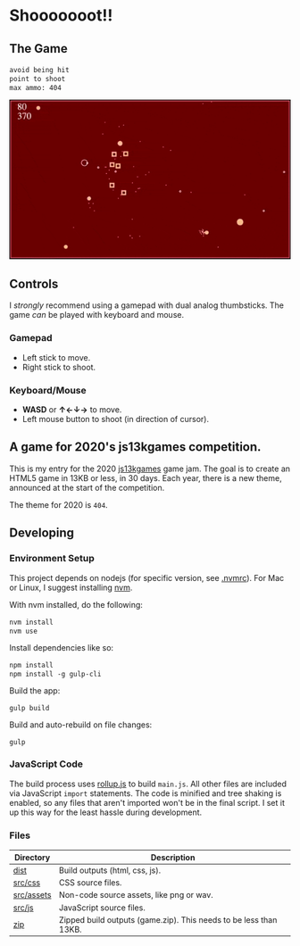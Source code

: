 # Shooooooot!!

## The Game

```
avoid being hit
point to shoot
max ammo: 404
```

![demo](doc/shooooooot-1.gif)

## Controls

I _strongly_ recommend using a gamepad with dual analog thumbsticks. The game _can_ be played with keyboard and mouse.

### Gamepad

* Left stick to move.
* Right stick to shoot.

### Keyboard/Mouse

* **WASD** or **↑←↓→** to move.
* Left mouse button to shoot (in direction of cursor).

## A game for 2020's js13kgames competition.

This is my entry for the 2020 [js13kgames](http://js13kgames.com/) game jam. The goal is to create an HTML5 game in 13KB or less, in 30 days. Each year, there is a new theme, announced at the start of the competition.

The theme for 2020 is `404`.

## Developing

### Environment Setup

This project depends on nodejs (for specific version, see [.nvmrc](./.nvmrc)). For Mac or Linux, I suggest installing [nvm](https://github.com/creationix/nvm).

With nvm installed, do the following:
```
nvm install
nvm use
```

Install dependencies like so:
```
npm install
npm install -g gulp-cli
```

Build the app:
```
gulp build
```

Build and auto-rebuild on file changes:
```
gulp
```

### JavaScript Code

The build process uses [rollup.js](https://rollupjs.org/) to build `main.js`. All other files are included via JavaScript `import` statements. The code is minified and tree shaking is enabled, so any files that aren't imported won't be in the final script. I set it up this way for the least hassle during development.

### Files

| Directory | Description |
|-----------|-------------|
| [dist](./dist) | Build outputs (html, css, js).
| [src/css](./src/css) | CSS source files.
| [src/assets](./src/assets) | Non-code source assets, like png or wav.
| [src/js](./src/js) | JavaScript source files.
| [zip](./zip) | Zipped build outputs (game.zip). This needs to be less than 13KB.

